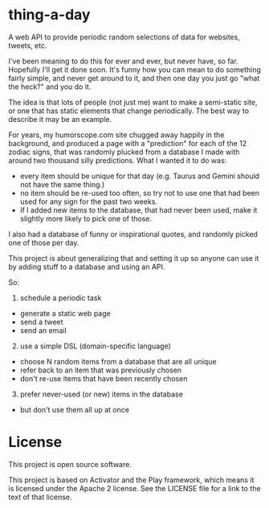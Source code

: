 # thing-a-day
A web API to provide periodic random selections of data for websites, tweets, etc. 

I've been meaning to do this for ever and ever, but never have, so far. Hopefully I'll get it done soon.
It's funny how you can mean to do something fairly simple, and never get around to it, and then one
day you just go "what the heck?" and you do it.

The idea is that lots of people (not just me) want to make a semi-static site, or one
that has static elements that change periodically. The best way to describe it may be
an example. 

For years, my humorscope.com site chugged away happily in the background,
and produced a page with a "prediction" for each of the 12 zodiac signs, that was randomly
plucked from a database I made with around two thousand silly predictions. What I wanted it
to do was:

* every item should be unique for that day (e.g. Taurus and Gemini should not have the same thing.)
* no item should be re-used too often, so try not to use one that had been used for any sign for the past two weeks.
* if I added new items to the database, that had never been used, make it slightly more likely to pick one of those.

I also had a database of funny or inspirational quotes, and randomly picked one of those
per day.

This project is about generalizing that and setting it up so anyone can use it by adding
stuff to a database and using an API.

So:

 1. schedule a periodic task
   * generate a static web page
   * send a tweet
   * send an email
 2. use a simple DSL (domain-specific language)
   * choose N random items from a database that are all unique
   * refer back to an item that was previously chosen
   * don't re-use items that have been recently chosen
 3. prefer never-used (or new) items in the database
   * but don't use them all up at once


# License

This project is open source software.

This project is based on Activator and the Play framework, which means it is licensed under the Apache 2 license.
See the LICENSE file for a link to the text of that license.

